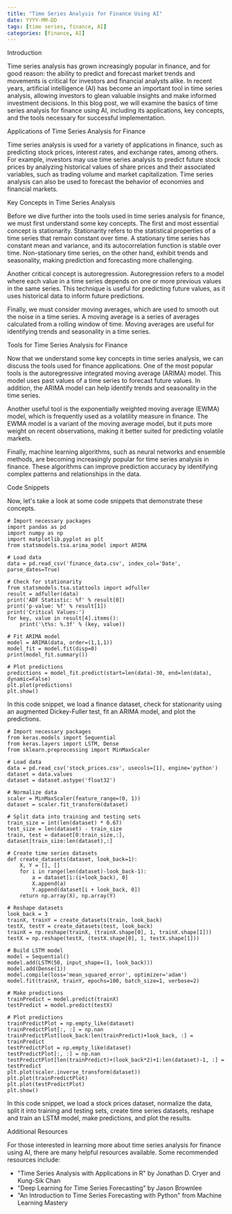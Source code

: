 ```yaml
---
title: "Time Series Analysis for Finance Using AI"
date: YYYY-MM-DD
tags: [time series, finance, AI]
categories: [finance, AI]
---
```





Introduction

Time series analysis has grown increasingly popular in finance, and for good reason: the ability to predict and forecast market trends and movements is critical for investors and financial analysts alike. In recent years, artificial intelligence (AI) has become an important tool in time series analysis, allowing investors to glean valuable insights and make informed investment decisions. In this blog post, we will examine the basics of time series analysis for finance using AI, including its applications, key concepts, and the tools necessary for successful implementation.

Applications of Time Series Analysis for Finance

Time series analysis is used for a variety of applications in finance, such as predicting stock prices, interest rates, and exchange rates, among others. For example, investors may use time series analysis to predict future stock prices by analyzing historical values of share prices and their associated variables, such as trading volume and market capitalization. Time series analysis can also be used to forecast the behavior of economies and financial markets.

Key Concepts in Time Series Analysis

Before we dive further into the tools used in time series analysis for finance, we must first understand some key concepts. The first and most essential concept is stationarity. Stationarity refers to the statistical properties of a time series that remain constant over time. A stationary time series has constant mean and variance, and its autocorrelation function is stable over time. Non-stationary time series, on the other hand, exhibit trends and seasonality, making prediction and forecasting more challenging.

Another critical concept is autoregression. Autoregression refers to a model where each value in a time series depends on one or more previous values in the same series. This technique is useful for predicting future values, as it uses historical data to inform future predictions. 

Finally, we must consider moving averages, which are used to smooth out the noise in a time series. A moving average is a series of averages calculated from a rolling window of time. Moving averages are useful for identifying trends and seasonality in a time series.

Tools for Time Series Analysis for Finance

Now that we understand some key concepts in time series analysis, we can discuss the tools used for finance applications. One of the most popular tools is the autoregressive integrated moving average (ARIMA) model. This model uses past values of a time series to forecast future values. In addition, the ARIMA model can help identify trends and seasonality in the time series.

Another useful tool is the exponentially weighted moving average (EWMA) model, which is frequently used as a volatility measure in finance. The EWMA model is a variant of the moving average model, but it puts more weight on recent observations, making it better suited for predicting volatile markets.

Finally, machine learning algorithms, such as neural networks and ensemble methods, are becoming increasingly popular for time series analysis in finance. These algorithms can improve prediction accuracy by identifying complex patterns and relationships in the data.

Code Snippets

Now, let's take a look at some code snippets that demonstrate these concepts.

```
# Import necessary packages
import pandas as pd
import numpy as np
import matplotlib.pyplot as plt
from statsmodels.tsa.arima_model import ARIMA

# Load data
data = pd.read_csv('finance_data.csv', index_col='Date', parse_dates=True)

# Check for stationarity
from statsmodels.tsa.stattools import adfuller
result = adfuller(data)
print('ADF Statistic: %f' % result[0])
print('p-value: %f' % result[1])
print('Critical Values:')
for key, value in result[4].items():
    print('\t%s: %.3f' % (key, value))
    
# Fit ARIMA model
model = ARIMA(data, order=(1,1,1))
model_fit = model.fit(disp=0)
print(model_fit.summary())

# Plot predictions
predictions = model_fit.predict(start=len(data)-30, end=len(data), dynamic=False)
plt.plot(predictions)
plt.show()
```

In this code snippet, we load a finance dataset, check for stationarity using an augmented Dickey-Fuller test, fit an ARIMA model, and plot the predictions.

```
# Import necessary packages
from keras.models import Sequential
from keras.layers import LSTM, Dense
from sklearn.preprocessing import MinMaxScaler

# Load data
data = pd.read_csv('stock_prices.csv', usecols=[1], engine='python')
dataset = data.values
dataset = dataset.astype('float32')

# Normalize data
scaler = MinMaxScaler(feature_range=(0, 1))
dataset = scaler.fit_transform(dataset)

# Split data into training and testing sets
train_size = int(len(dataset) * 0.67)
test_size = len(dataset) - train_size
train, test = dataset[0:train_size,:], dataset[train_size:len(dataset),:]

# Create time series datasets
def create_datasets(dataset, look_back=1):
    X, Y = [], []
    for i in range(len(dataset)-look_back-1):
        a = dataset[i:(i+look_back), 0]
        X.append(a)
        Y.append(dataset[i + look_back, 0])
    return np.array(X), np.array(Y)

# Reshape datasets
look_back = 3
trainX, trainY = create_datasets(train, look_back)
testX, testY = create_datasets(test, look_back)
trainX = np.reshape(trainX, (trainX.shape[0], 1, trainX.shape[1]))
testX = np.reshape(testX, (testX.shape[0], 1, testX.shape[1]))

# Build LSTM model
model = Sequential()
model.add(LSTM(50, input_shape=(1, look_back)))
model.add(Dense(1))
model.compile(loss='mean_squared_error', optimizer='adam')
model.fit(trainX, trainY, epochs=100, batch_size=1, verbose=2)

# Make predictions
trainPredict = model.predict(trainX)
testPredict = model.predict(testX)

# Plot predictions
trainPredictPlot = np.empty_like(dataset)
trainPredictPlot[:, :] = np.nan
trainPredictPlot[look_back:len(trainPredict)+look_back, :] = trainPredict
testPredictPlot = np.empty_like(dataset)
testPredictPlot[:, :] = np.nan
testPredictPlot[len(trainPredict)+(look_back*2)+1:len(dataset)-1, :] = testPredict
plt.plot(scaler.inverse_transform(dataset))
plt.plot(trainPredictPlot)
plt.plot(testPredictPlot)
plt.show()
```

In this code snippet, we load a stock prices dataset, normalize the data, split it into training and testing sets, create time series datasets, reshape and train an LSTM model, make predictions, and plot the results.

Additional Resources

For those interested in learning more about time series analysis for finance using AI, there are many helpful resources available. Some recommended resources include:

- "Time Series Analysis with Applications in R" by Jonathan D. Cryer and Kung-Sik Chan
- "Deep Learning for Time Series Forecasting" by Jason Brownlee
- "An Introduction to Time Series Forecasting with Python" from Machine Learning Mastery

